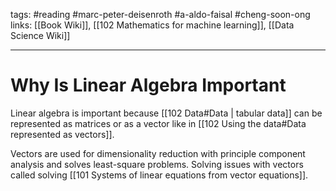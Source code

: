 tags: #reading #marc-peter-deisenroth #a-aldo-faisal #cheng-soon-ong
links: [[Book Wiki]], [[102 Mathematics for machine learning]], [[Data Science Wiki]]

---

# Why Is Linear Algebra Important
Linear algebra is important because [[102 Data#Data | tabular data]] can be represented as matrices or as a vector like in [[102 Using the data#Data represented as vectors]].

Vectors are used for dimensionality reduction with principle component analysis and solves least-square problems. Solving issues with vectors called solving [[101 Systems of linear equations from vector equations]].
